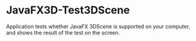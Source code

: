 # JavaFX3D-Test3DScene
Application tests whether JavaFX 3DScene is supported on your computer, 
and shows the result of the test on the screen.
